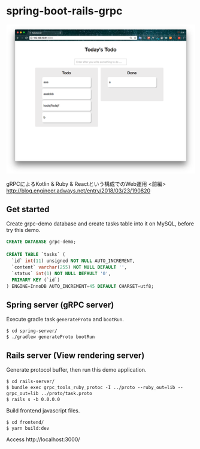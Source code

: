# spring-boot-rails-grpc

<img src="https://github.com/Tnarita0000/spring-boot-rails-grpc/blob/master/image.png?raw=true" width="600" />


gRPCによるKotlin & Ruby & Reactという構成でのWeb運用 <前編>
http://blog.engineer.adways.net/entry/2018/03/23/190820

## Get started
Create grpc-demo database and create tasks table into it on MySQL, before try this demo.
```sql
CREATE DATABASE grpc-demo;

CREATE TABLE `tasks` (
  `id` int(11) unsigned NOT NULL AUTO_INCREMENT,
  `content` varchar(255) NOT NULL DEFAULT '',
  `status` int(1) NOT NULL DEFAULT '0',
  PRIMARY KEY (`id`)
) ENGINE=InnoDB AUTO_INCREMENT=45 DEFAULT CHARSET=utf8;
```

## Spring server (gRPC server)
Execute gradle task `generateProto` and `bootRun`.
```
$ cd spring-server/
$ ./gradlew generateProto bootRun
```

## Rails server (View rendering server)

Generate protocol buffer, then run this demo application.
```
$ cd rails-server/
$ bundle exec grpc_tools_ruby_protoc -I ../proto --ruby_out=lib --grpc_out=lib ../proto/task.proto
$ rails s -b 0.0.0.0
```

Build frontend javascript files.
```
$ cd frontend/
$ yarn build:dev
```

Access http://localhost:3000/
